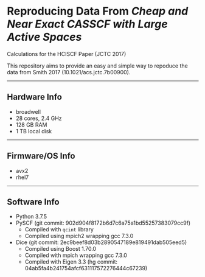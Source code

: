 # Reproducing Data From _Cheap and Near Exact CASSCF with Large Active Spaces_
Calculations for the HCISCF Paper (JCTC 2017)

This repository aims to provide an easy and simple way to repoduce the data from Smith 2017 (10.1021/acs.jctc.7b00900).

---
## Hardware Info
- broadwell
- 28 cores, 2.4 GHz
- 128 GB RAM
- 1 TB local disk


---
## Firmware/OS Info
- avx2
- rhel7

---
## Software Info
- Python 3.7.5
- PySCF (git commit: 902d904f8172b6d7c6a75a1bd55257383079cc9f)
  - Compiled with `qcint` library
  - Compiled using mpich2 wrapping gcc 7.3.0
- Dice (git commit: 2ec9beef8d03b2890547189e819491dab505eed5)
  - Compiled using Boost 1.70.0
  - Compiled with mpich wrapping gcc 7.3.0
  - Compiled with Eigen 3.3 (hg commit: 04ab5fa4b241754afcf631117572276444c67239)